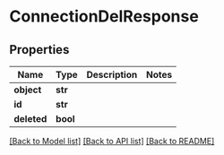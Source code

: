 # ConnectionDelResponse

## Properties
Name | Type | Description | Notes
------------ | ------------- | ------------- | -------------
**object** | **str** |  | 
**id** | **str** |  | 
**deleted** | **bool** |  | 

[[Back to Model list]](../README.md#documentation-for-models) [[Back to API list]](../README.md#documentation-for-api-endpoints) [[Back to README]](../README.md)

